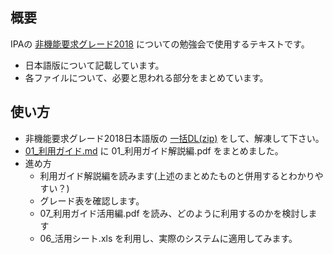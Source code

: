 ## 概要

IPAの [非機能要求グレード2018](https://www.ipa.go.jp/sec/softwareengineering/std/ent03-b.html) についての勉強会で使用するテキストです。
- 日本語版について記載しています。
- 各ファイルについて、必要と思われる部分をまとめています。

## 使い方

- 非機能要求グレード2018日本語版の [一括DL(zip)](https://www.ipa.go.jp/files/000028843.zip) をして、解凍して下さい。
- [01_利用ガイド.md](https://github.com/hogehuga/vulnRespStudyGroup/blob/master/Non-FunctionalRequirementsGradesUsageGuide/01_%E5%88%A9%E7%94%A8%E3%82%AC%E3%82%A4%E3%83%89.md) に 01_利用ガイド解説編.pdf をまとめました。
- 進め方
  - 利用ガイド解説編を読みます(上述のまとめたものと併用するとわかりやすい？)
  - グレード表を確認します。
  - 07_利用ガイド活用編.pdf を読み、どのように利用するのかを検討します
  - 06_活用シート.xls を利用し、実際のシステムに適用してみます。
